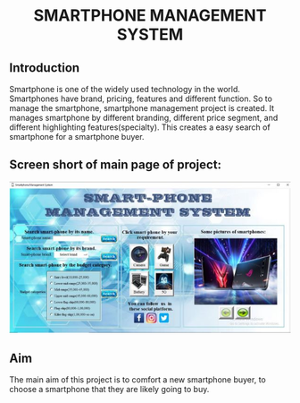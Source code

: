 <h1 align="center">
  <font> SMARTPHONE MANAGEMENT SYSTEM </font>
</h1>
<h2 align="left">Introduction</h2>
Smartphone is one of the widely used technology in the world. Smartphones have brand, pricing, features and different function. So to manage the smartphone, smartphone management project is created. It manages smartphone by different branding, different price segment, and different highlighting features(specialty). This creates a easy search of smartphone for a smartphone buyer.
<h2 align="left">Screen short of main page of project:</h2>
<img src="smartphone/Capture1234.JPG"/>
<h2 align="left">Aim </h2>
The main aim of this project is to comfort a new smartphone buyer, to choose a smartphone that they are likely going to buy.

